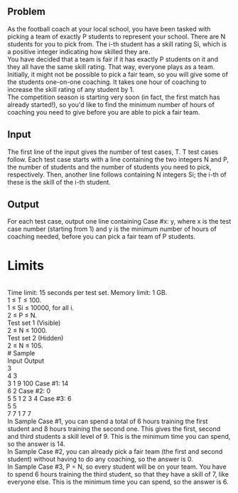 Problem
-
As the football coach at your local school, you have been tasked with picking a team of exactly P students to represent your school. There are N students for you to pick from. The i-th student has a skill rating Si, which is a positive integer indicating how skilled they are. 
<br>
You have decided that a team is fair if it has exactly P students on it and they all have the same skill rating. That way, everyone plays as a team. Initially, it might not be possible to pick a fair team, so you will give some of the students one-on-one coaching. It takes one hour of coaching to increase the skill rating of any student by 1. 
<br>
The competition season is starting very soon (in fact, the first match has already started!), so you'd like to find the minimum number of hours of coaching you need to give before you are able to pick a fair team. 
<br>
## Input
The first line of the input gives the number of test cases, T. T test cases follow. Each test case starts with a line containing the two integers N and P, the number of students and the number of students you need to pick, respectively. Then, another line follows containing N integers Si; the i-th of these is the skill of the i-th student. 
<br>
## Output
For each test case, output one line containing Case #x: y, where x is the test case number (starting from 1) and y is the minimum number of hours of coaching needed, before you can pick a fair team of P students. 
<br>
# Limits
<br>
Time limit: 15 seconds per test set.
Memory limit: 1 GB.
<br>
1 ≤ T ≤ 100.<br>
1 ≤ Si ≤ 10000, for all i.<br>
2 ≤ P ≤ N.<br>
Test set 1 (Visible)<br>
2 ≤ N ≤ 1000. <br>
Test set 2 (Hidden)<br>
2 ≤ N ≤ 105. <br>
# Sample<br>
Input         Output<br>  
3<br>
4 3<br>
3 1 9 100        Case #1: 14<br>
6 2               Case #2: 0<br>
5 5 1 2 3 4   Case #3: 6<br>
5 5<br>
7 7 1 7 7<br> 
In Sample Case #1, you can spend a total of 6 hours training the first student and 8 hours training the second one. This gives the first, second and third students a skill level of 9. This is the minimum time you can spend, so the answer is 14. <br>
In Sample Case #2, you can already pick a fair team (the first and second student) without having to do any coaching, so the answer is 0. <br>
In Sample Case #3, P = N, so every student will be on your team. You have to spend 6 hours training the third student, so that they have a skill of 7, like everyone else. This is the minimum time you can spend, so the answer is 6. 
